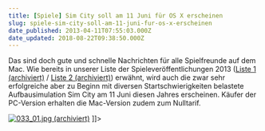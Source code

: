 ```yaml
---
title: [Spiele] Sim City soll am 11 Juni für OS X erscheinen
slug: spiele-sim-city-soll-am-11-juni-fur-os-x-erscheinen
date_published: 2013-04-11T07:55:03.000Z
date_updated: 2018-08-22T09:38:50.000Z
---
```


Das sind doch gute und schnelle Nachrichten für alle Spielfreunde auf dem Mac. Wie bereits in unserer Liste der Spieleveröffentlichungen 2013 ([Liste 1 (archiviert)](http://web.archive.org/web/20170226140402/http://apfelhammer.de/2013/03/spiele-fur-den-mac-2013.html) / [Liste 2 (archiviert)](http://web.archive.org/web/20170226160225/http://apfelhammer.de/2013/03/teil-2-spiele-fur-den-mac-2013.html)) erwähnt, wird auch die zwar sehr erfolgreiche aber zu Beginn mit diversen Startschwierigkeiten belastete Aufbausimulation Sim City am 11 Juni diesen Jahres erscheinen. Käufer der PC-Version erhalten die Mac-Version zudem zum Nulltarif.

[![033_01.jpg](//thafaker.de/assets_c/2013/04/033_01-thumb-580x326-177.jpg) (archiviert)](http://web.archive.org/web/20230203235144/http://apfelhammer.de/assets_c/2013/04/033_01-177.html)
]]>
